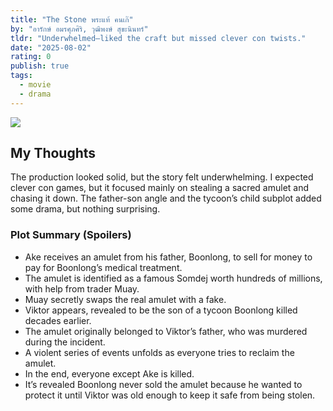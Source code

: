 ```yaml
---
title: "The Stone พระแท้ คนเก๊"
by: "อารักษ์ อมรศุภศิริ, วุฒิพงษ์ สุขะนินทร์"
tldr: "Underwhelmed—liked the craft but missed clever con twists."
date: "2025-08-02"
rating: 0
publish: true
tags:
  - movie
  - drama
---
```


![](/posts/2025-0802-the-stone.webp)

## My Thoughts
The production looked solid, but the story felt underwhelming. I expected clever con games, but it focused mainly on stealing a sacred amulet and chasing it down. The father-son angle and the tycoon’s child subplot added some drama, but nothing surprising.

### Plot Summary (Spoilers)
- Ake receives an amulet from his father, Boonlong, to sell for money to pay for Boonlong’s medical treatment.
- The amulet is identified as a famous Somdej worth hundreds of millions, with help from trader Muay.
- Muay secretly swaps the real amulet with a fake.
- Viktor appears, revealed to be the son of a tycoon Boonlong killed decades earlier.
- The amulet originally belonged to Viktor’s father, who was murdered during the incident.
- A violent series of events unfolds as everyone tries to reclaim the amulet.
- In the end, everyone except Ake is killed.
- It’s revealed Boonlong never sold the amulet because he wanted to protect it until Viktor was old enough to keep it safe from being stolen.
